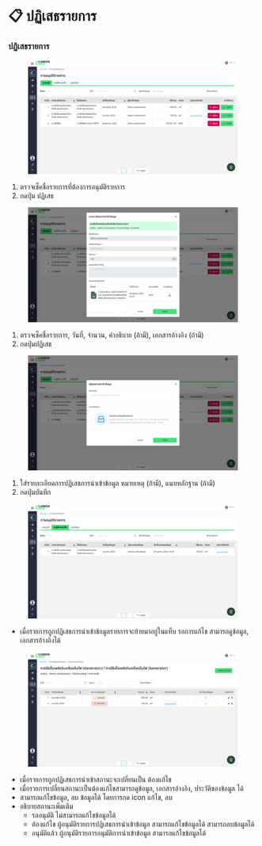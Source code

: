 # 📋 ปฏิเสธรายการ

### ปฏิเสธรายการ

<figure><img src="../../.gitbook/assets/image (48).png" alt=""><figcaption></figcaption></figure>

1. ตรวจเช็คชื่อรายการที่ต้องการอนุมัติรายการ
2. กดปุ่ม ปฏิเสธ&#x20;

<figure><img src="../../.gitbook/assets/image (49).png" alt=""><figcaption></figcaption></figure>

1. ตรวจเช็คชื่อรายการ, วันที่, จำนวน, คำอธิบาย (ถ้ามี), เอกสารอ้างอิง (ถ้ามี)
2. กดปุ่มปฏิเสธ

<figure><img src="../../.gitbook/assets/image (50).png" alt=""><figcaption></figcaption></figure>

1. ใส่รายละเอียดการปฏิเสธการนำเข้าข้อมูล หมายเหตุ (ถ้ามี), แนบหลักฐาน (ถ้ามี)
2. กดปุ่มบันทึก

<figure><img src="../../.gitbook/assets/image (51).png" alt=""><figcaption></figcaption></figure>

* เมื่อรายการถูกปฏิเสธการนำเข้าข้อมูลรายการจะย้ายมาอยู่ในแท็บ รอการแก้ไข สามารถดูข้อมูล, เอกสารอ้างอิงได้

<figure><img src="../../.gitbook/assets/image (52).png" alt=""><figcaption></figcaption></figure>

* เมื่อรายการถูกปฏิเสธการนำเข้าสถานะจะเปลี่ยนเป็น ต้องแก้ไข
* เมื่อรายการเปลี่ยนสถานะเป็นต้องแก้ไขสามารถดูข้อมูล, เอกสารอ้างอิง, ประวัติของข้อมูล ได้
* สามารถแก้ไขข้อมูล, ลบ ข้อมูลได้ โดยการกด icon แก้ไข, ลบ
* อธิบายสถานะเพิ่มเติม
  * รออนุมัติ ไม่สามารถแก้ไขข้อมูลได้
  * ต้องแก้ไข ผู้อนุมัติรายการปฏิเสธการนำเข้าข้อมูล สามารถแก้ไขข้อมูลได้ สามารถลบข้อมูลได้
  * อนุมัติแล้ว ผู้อนุมัติรายการอนุมัติการนำเข้าข้อมูล สามารถแก้ไขข้อมูลได้
